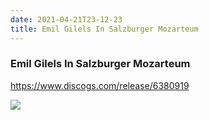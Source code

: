 ```yaml
---
date: 2021-04-21T23-12-23
title: Emil Gilels In Salzburger Mozarteum
---
```

### Emil Gilels In Salzburger Mozarteum
https://www.discogs.com/release/6380919

![](dayone-moment://06D4BAF95B7B4AF189524B4E6658FD32)

